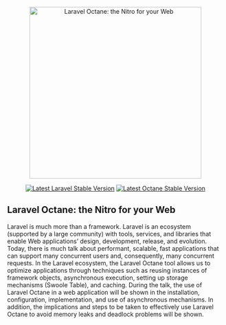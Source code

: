 <p align="center"><a href="https://laracon.eu/" target="_blank"><img src="https://pbs.twimg.com/media/Fji-qHJX0AItpU7?format=png" width="400" alt="Laravel Octane: the Nitro for your Web"></a></p>

<p align="center">
<a href="https://packagist.org/packages/laravel/framework"><img src="https://img.shields.io/packagist/v/laravel/framework?color=%23eb4432&label=Laravel%20Version&logo=laravel&logoColor=%23ffffff&style=for-the-badge" alt="Latest Laravel Stable Version"></a>
<a href="https://packagist.org/packages/laravel/octane"><img src="https://img.shields.io/packagist/v/laravel/octane?color=%23eb4432&label=Octane%20Version&logo=laravel&logoColor=%23ffffff&style=for-the-badge" alt="Latest Octane Stable Version"></a>

</p>

## Laravel Octane: the Nitro for your Web

Laravel is much more than a framework.
Laravel is an ecosystem (supported by a large community) with tools, services, and libraries that enable Web applications’ design, development, release, and evolution.
Today, there is much talk about performant, scalable, fast applications that can support many concurrent users and, consequently, many concurrent requests.
In the Laravel ecosystem, the Laravel Octane tool allows us to optimize applications through techniques such as reusing instances of framework objects, asynchronous execution, setting up storage mechanisms (Swoole Table), and caching.
During the talk, the use of Laravel Octane in a web application will be shown in the installation, configuration, implementation, and use of asynchronous mechanisms.
In addition, the implications and steps to be taken to effectively use Laravel Octane to avoid memory leaks and deadlock problems will be shown.
